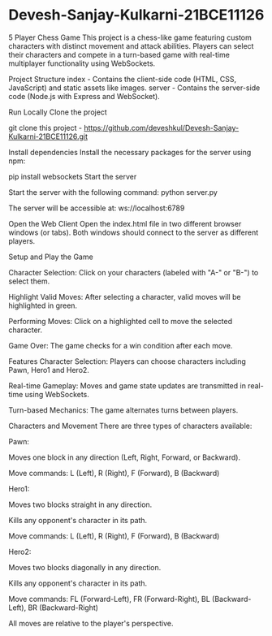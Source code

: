 # Devesh-Sanjay-Kulkarni-21BCE11126

5 Player Chess Game
This project is a chess-like game featuring custom characters with distinct movement and attack abilities. Players can select their characters and compete in a turn-based game with real-time multiplayer functionality using WebSockets.

Project Structure
index - Contains the client-side code (HTML, CSS, JavaScript) and static assets like images.
server - Contains the server-side code (Node.js with Express and WebSocket).


Run Locally
Clone the project

git clone this project - https://github.com/deveshkul/Devesh-Sanjay-Kulkarni-21BCE11126.git

Install dependencies
Install the necessary packages for the server using npm:

pip install websockets
Start the server

Start the server with the following command:
 python server.py

 
The server will be accessible at:
 ws://localhost:6789

 
Open the Web Client
Open the index.html file in two different browser windows (or tabs).
Both windows should connect to the server as different players.

Setup and Play the Game

Character Selection: Click on your characters (labeled with "A-" or "B-") to select them.

Highlight Valid Moves: After selecting a character, valid moves will be highlighted in green.

Performing Moves: Click on a highlighted cell to move the selected character.

Game Over: The game checks for a win condition after each move.

Features
Character Selection: Players can choose characters including Pawn, Hero1 and Hero2.

Real-time Gameplay: Moves and game state updates are transmitted in real-time using WebSockets.

Turn-based Mechanics: The game alternates turns between players.

Characters and Movement
There are three types of characters available:

Pawn:

Moves one block in any direction (Left, Right, Forward, or Backward).

Move commands: L (Left), R (Right), F (Forward), B (Backward)

Hero1:

Moves two blocks straight in any direction.

Kills any opponent's character in its path.

Move commands: L (Left), R (Right), F (Forward), B (Backward)

Hero2:

Moves two blocks diagonally in any direction.

Kills any opponent's character in its path.

Move commands: FL (Forward-Left), FR (Forward-Right), BL (Backward-Left), BR (Backward-Right)

All moves are relative to the player's perspective.
